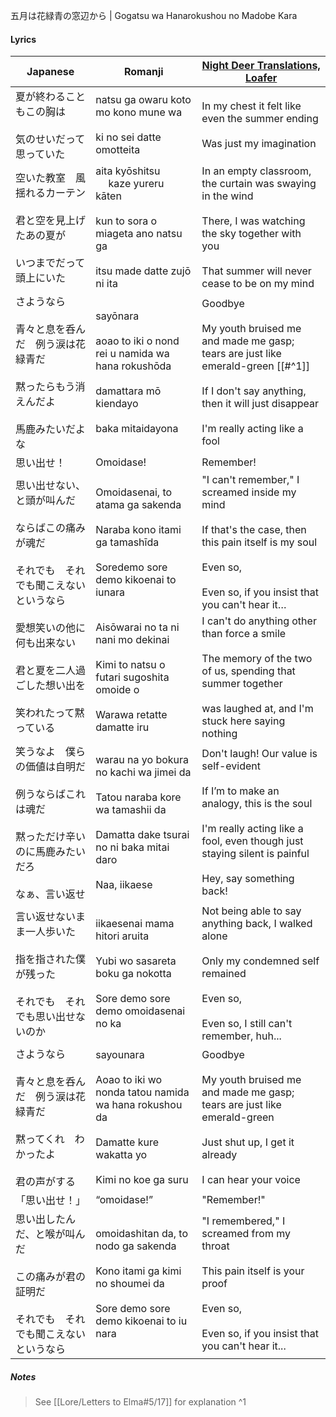 五月は花緑青の窓辺から | Gogatsu wa Hanarokushou no Madobe Kara
#### Lyrics

| Japanese                                                                | Romanji                                                                                                                                              | [Night Deer Translations, Loafer](https://docs.google.com/document/d/1AYYdLls9-Q9GX0WNGIxoXgt_6Ne4jr6-bvVPd43UsGg/edit)                                                                                    |
| ----------------------------------------------------------------------- | ---------------------------------------------------------------------------------------------------------------------------------------------------- | ---------------------------------------------------------------------------------------------------------------------------------------------------------------------------------------------------------- |
| 夏が終わることもこの胸は<br><br>気のせいだって思っていた                                        | natsu ga owaru koto mo kono mune wa<br><br>ki no sei datte omotteita                                                                                 | In my chest it felt like even the summer ending<br><br>Was just my imagination                                                                                                                             |
| 空いた教室　風揺れるカーテン<br><br>君と空を見上げたあの夏が<br><br>いつまでだって頭上にいた                  | aita kyōshitsu 　 kaze yureru kāten<br><br>kun to sora o miageta ano natsu ga<br><br>itsu made datte zujō ni ita                                      | In an empty classroom, the curtain was swaying in the wind<br><br>There, I was watching the sky together with you<br><br>That summer will never cease to be on my mind                                     |
| さようなら<br><br>青々と息を呑んだ　例う涙は花緑青だ<br><br>黙ったらもう消えんだよ<br><br>馬鹿みたいだよな       | sayōnara<br>  <br>aoao to iki o nond rei u namida wa hana rokushōda<br><br>damattara mō kiendayo<br><br>baka mitaidayona                             | Goodbye<br><br>My youth bruised me and made me gasp; tears are just like emerald-green [[#^1]]<br><br>If I don't say anything, then it will just disappear<br><br>I'm really acting like a fool            |
| 思い出せ！                                                                   | Omoidase!                                                                                                                                            | Remember!                                                                                                                                                                                                  |
| 思い出せない、と頭が叫んだ<br><br>ならばこの痛みが魂だ<br><br>それでも　それでも聞こえないというなら              | Omoidasenai, to atama ga sakenda<br><br>Naraba kono itami ga tamashīda<br><br>Soredemo sore demo kikoenai to iunara                                  | "I can't remember," I screamed inside my mind<br><br>If that's the case, then this pain itself is my soul<br><br>Even so,<br><br>Even so, if you insist that you can't hear it…                            |
| 愛想笑いの他に何も出来ない<br><br>君と夏を二人過ごした想い出を<br><br>笑われたって黙っている                  | Aisōwarai no ta ni nani mo dekinai<br><br>Kimi to natsu o futari sugoshita omoide o<br><br>Warawa retatte damatte iru                                | I can't do anything other than force a smile<br><br>The memory of the two of us, spending that summer together<br><br>was laughed at, and I'm stuck here saying nothing                                    |
| 笑うなよ　僕らの価値は自明だ<br><br>例うならばこれは魂だ<br><br>黙っただけ辛いのに馬鹿みたいだろ<br><br>なぁ、言い返せ | warau na yo bokura no kachi wa jimei da<br><br>Tatou naraba kore wa tamashii da<br><br>Damatta dake tsurai no ni baka mitai daro<br><br>Naa, iikaese | Don't laugh! Our value is self-evident<br><br>If I’m to make an analogy, this is the soul<br><br>I'm really acting like a fool, even though just staying silent is painful<br><br>Hey, say something back! |
| 言い返せないまま一人歩いた<br><br>指を指された僕が残った<br><br>それでも　それでも思い出せないのか               | iikaesenai mama hitori aruita<br><br>Yubi wo sasareta boku ga nokotta<br><br>Sore demo sore demo omoidasenai no ka                                   | Not being able to say anything back, I walked alone<br><br>Only my condemned self remained<br><br>Even so,<br><br>Even so, I still can't remember, huh...                                                  |
| さようなら<br><br>青々と息を呑んだ　例う涙は花緑青だ<br><br>黙ってくれ　わかったよ<br><br>君の声がする         | sayounara<br><br>Aoao to iki wo nonda tatou namida wa hana rokushou da<br><br>Damatte kure wakatta yo<br><br>Kimi no koe ga suru                     | Goodbye<br><br>My youth bruised me and made me gasp; tears are just like emerald-green<br><br>Just shut up, I get it already<br><br>I can hear your voice                                                  |
| 「思い出せ！」                                                                 | “omoidase!”                                                                                                                                          | "Remember!"                                                                                                                                                                                                |
| 思い出したんだ、と喉が叫んだ<br><br>この痛みが君の証明だ<br><br>それでも　それでも聞こえないというなら             | omoidashitan da, to nodo ga sakenda<br><br>Kono itami ga kimi no shoumei da<br><br>Sore demo sore demo kikoenai to iu nara                           | "I remembered," I screamed from my throat<br><br>This pain itself is your proof<br><br>Even so,<br><br>Even so, if you insist that you can't hear it...                                                    |
##### Notes
>See [[Lore/Letters to Elma#5/17]] for explanation ^1